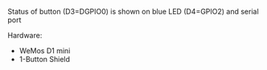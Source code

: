 Status of button (D3=DGPIO0) is shown on blue LED (D4=GPIO2) and serial port

Hardware:
* WeMos D1 mini
* 1-Button Shield
